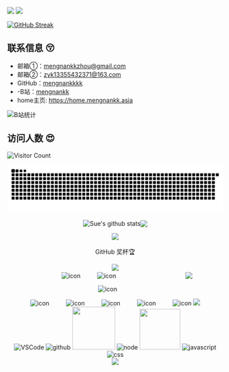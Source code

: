 <img src="https://readme-typing-svg.demolab.com?font=Fira+Code&pause=1000&width=435&lines=I'm mengnankkkk, welcome here!&#162;er=true&size=27" />

<img src="https://cdn.jsdelivr.net/gh/buptsdz/buptsdz/assets/images/coding.gif" />

[![GitHub Streak](https://streak-stats.demolab.com/?user=mengnankkkk)](https://git.io/streak-stats)

## 联系信息 :kissing_closed_eyes:

- 邮箱①：mengnankkzhou@gmail.com 
- 邮箱②：zyk13355432371@163.com
-  GitHub：[mengnankkkk](https://github.com/mengnankkkk) 
- -B站：[mengnankk](https://space.bilibili.com/440831872)
- home主页: https://home.mengnankk.asia

![B站统计](https://stats.justsong.cn/api/bilibili/?id=440831872&theme=dark) 

## 访问人数 :heart_eyes:

![Visitor Count](https://profile-counter.glitch.me/{mengnankkkk}/count.svg)

<div align="center">

 <img alt="github contribution grid snake animation" src="https://raw.githubusercontent.com/buptsdz/buptsdz/output/github-contribution-grid-snake.svg">

  <img align="center" src="https://github-readme-stats.vercel.app/api?username=mengnankkkk&show_icons=true&include_all_commits=true&hide_border=true" alt="Sue's github stats" /><img align="center" src="https://github-readme-stats.vercel.app/api/top-langs/?username=mengnankkkk&layout=compact&theme=buefy&hide_border=true" />



  <img src="https://github-readme-activity-graph.vercel.app/graph?username=mengnankkkk&theme=xcode&bg_color=FF000000&hide_border=true" />



  <div> </div>

 GitHub 奖杯🏆

  <div><img src="https://github-profile-trophy.vercel.app/?username=mengnankkkk&theme=gruvbox&row=1&column=7&no-frame=true&no-bg=true" /><br/></div>

 



  <img align="right" width="88" src="https://cdn.jsdelivr.net/gh/buptsdz/buptsdz/assets/images/computer.png"/>

<div align="center">



  <img src="https://techstack-generator.vercel.app/js-icon.svg" alt="icon" width="65" style="width: 65px; height: 65px; margin-right:35px; margin-bottom: 0px;" />

  <img src="https://techstack-generator.vercel.app/docker-icon.svg" alt="icon" width="65" style="width: 65px; height: 65px; margin-right: 35px; margin-bottom: 0px;" />

​    <img src="https://techstack-generator.vercel.app/mysql-icon.svg" alt="icon" width="65" style="width: 65px; height: 65px; margin-right: 35px; margin-bottom: 0px;" />

  <img src="https://techstack-generator.vercel.app/nginx-icon.svg" alt="icon" width="65" style="width: 65px; height: 65px; margin-right: 35px; margin-bottom: 0px;" />

  <img src="https://techstack-generator.vercel.app/django-icon.svg" alt="icon" width="65" style="width: 65px; height: 65px; margin-right: 35px; margin-bottom: 0px;" />

  <img src="https://techstack-generator.vercel.app/webpack-icon.svg" alt="icon" width="65" style="width: 65px; height: 65px; margin-right: 35px; margin-bottom: 0px;" />

  <img src="https://techstack-generator.vercel.app/eslint-icon.svg" alt="icon" width="65" style="width: 65px; height: 65px; margin-right: 35px; margin-bottom: 0px;" />

  <img src="https://techstack-generator.vercel.app/java-icon.svg" alt="icon" width="65" style="width: 65px; height: 65px; margin-right: 0px; margin-bottom: 0px;" />



  <img src="https://skillicons.dev/icons?i=git,postman,anaconda,pycharm,webstorm,linux,ubuntu,gmail,unity,mongodb,c,cpp"/>



<div align="center">

  <img alt="VSCode" src="https://i.giphy.com/media/IdyAQJVN2kVPNUrojM/200.webp" width="100" title="vscode">

  <img alt="github" src="https://i.giphy.com/media/KzJkzjggfGN5Py6nkT/200.webp" width="100" title="github">

  <img height="100" width="100" src="https://cdn.jsdelivr.net/gh/sun0225SUN/sun0225SUN/assets/images/python.webp">

  <img alt="node" src="https://media.giphy.com/media/kdFc8fubgS31b8DsVu/giphy.gif" width="85" title="node">

  <img height="95" width="95" src="https://cdn.jsdelivr.net/gh/sun0225SUN/sun0225SUN/assets/images/vue.webp">

  <img alt="javascript" src="https://media3.giphy.com/media/ln7z2eWriiQAllfVcn/200w.webp" width="100" title="javascript">

  <img alt="css" src="https://media.giphy.com/media/fsEaZldNC8A1PJ3mwp/giphy.gif" width="100" title="css">

 

 

 

<div align="center">

<img src="https://cdn.jsdelivr.net/gh/buptsdz/buptsdz/assets/images/icon.png" />

